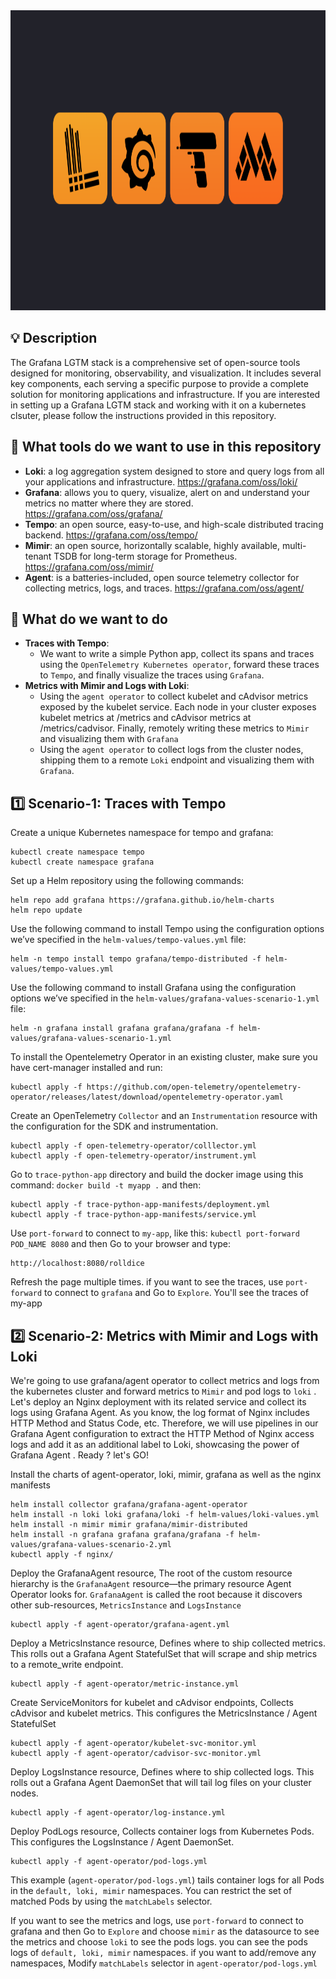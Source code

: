 <img src='grafana-lgtm.png' height="480">

## 💡 Description
The Grafana LGTM stack is a comprehensive set of open-source tools designed for monitoring, observability, and visualization. It includes several key components, each serving a specific purpose to provide a complete solution for monitoring applications and infrastructure. If you are interested in setting up a Grafana LGTM stack and working with it on a kubernetes clsuter, please follow the instructions provided in this repository.

## :wrench: What tools do we want to use in this repository
  - **Loki**: a log aggregation system designed to store and query logs from all your applications and infrastructure. https://grafana.com/oss/loki/
  - **Grafana**: allows you to query, visualize, alert on and understand your metrics no matter where they are stored. https://grafana.com/oss/grafana/
  - **Tempo**: an open source, easy-to-use, and high-scale distributed tracing backend. https://grafana.com/oss/tempo/
  - **Mimir**: an open source, horizontally scalable, highly available, multi-tenant TSDB for long-term storage for Prometheus. https://grafana.com/oss/mimir/
  - **Agent**: is a batteries-included, open source telemetry collector for collecting metrics, logs, and traces. https://grafana.com/oss/agent/

## 🔎 What do we want to do
  - **Traces with Tempo**:
     - We want to write a simple Python app, collect its spans and traces using the `OpenTelemetry Kubernetes operator`, forward these traces to `Tempo`, and finally visualize the traces using `Grafana`.
  - **Metrics with Mimir and Logs with Loki**:
     - Using the `agent operator` to collect kubelet and cAdvisor metrics exposed by the kubelet service. Each node in your cluster exposes kubelet metrics at /metrics and cAdvisor metrics at /metrics/cadvisor. Finally, remotely writing these metrics to `Mimir` and visualizing them with `Grafana`
     - Using the `agent operator` to collect logs from the cluster nodes, shipping them to a remote `Loki` endpoint and visualizing them with `Grafana`.


## :one: Scenario-1: Traces with Tempo

Create a unique Kubernetes namespace for tempo and grafana:

    kubectl create namespace tempo
    kubectl create namespace grafana

Set up a Helm repository using the following commands:

    helm repo add grafana https://grafana.github.io/helm-charts
    helm repo update

Use the following command to install Tempo using the configuration options we’ve specified in the `helm-values/tempo-values.yml` file:

    helm -n tempo install tempo grafana/tempo-distributed -f helm-values/tempo-values.yml

Use the following command to install Grafana using the configuration options we’ve specified in the `helm-values/grafana-values-scenario-1.yml` file:

    helm -n grafana install grafana grafana/grafana -f helm-values/grafana-values-scenario-1.yml

To install the Opentelemetry Operator in an existing cluster, make sure you have cert-manager installed and run:

    kubectl apply -f https://github.com/open-telemetry/opentelemetry-operator/releases/latest/download/opentelemetry-operator.yaml

Create an OpenTelemetry `Collector` and an `Instrumentation` resource with the configuration for the SDK and instrumentation.

    kubectl apply -f open-telemetry-operator/colllector.yml
    kubectl apply -f open-telemetry-operator/instrument.yml

Go to `trace-python-app` directory and build the docker image using this command: `docker build -t myapp .` and then:

    kubectl apply -f trace-python-app-manifests/deployment.yml
    kubectl apply -f trace-python-app-manifests/service.yml

Use `port-forward` to connect to `my-app`, like this: `kubectl port-forward POD_NAME 8080` and then Go to your browser and type:

    http://localhost:8080/rolldice

Refresh the page multiple times. if you want to see the traces, use `port-forward` to connect to `grafana` and Go to `Explore`. You'll see the traces of my-app


## :two: Scenario-2: Metrics with Mimir and Logs with Loki

We're going to use grafana/agent operator to collect metrics and logs from the kubernetes cluster and forward metrics to `Mimir` and pod logs to `loki` . Let's deploy an Nginx deployment with its related service and collect its logs using Grafana Agent. As you know, the log format of Nginx includes HTTP Method and Status Code, etc. Therefore, we will use pipelines in our Grafana Agent configuration to extract the HTTP Method of Nginx access logs and add it as an additional label to Loki, showcasing the power of Grafana Agent . Ready ? let's GO!

Install the charts of agent-operator, loki, mimir, grafana as well as the nginx manifests

    helm install collector grafana/grafana-agent-operator
    helm install -n loki loki grafana/loki -f helm-values/loki-values.yml
    helm install -n mimir mimir grafana/mimir-distributed
    helm install -n grafana grafana grafana/grafana -f helm-values/grafana-values-scenario-2.yml
    kubectl apply -f nginx/

Deploy the GrafanaAgent resource, The root of the custom resource hierarchy is the `GrafanaAgent` resource—the primary resource Agent Operator looks for. `GrafanaAgent` is called the root because it discovers other sub-resources, `MetricsInstance` and `LogsInstance`

    kubectl apply -f agent-operator/grafana-agent.yml

Deploy a MetricsInstance resource, Defines where to ship collected metrics. This rolls out a Grafana Agent StatefulSet that will scrape and ship metrics to a remote_write endpoint.

    kubectl apply -f agent-operator/metric-instance.yml

Create ServiceMonitors for kubelet and cAdvisor endpoints, Collects cAdvisor and kubelet metrics. This configures the MetricsInstance / Agent StatefulSet

    kubectl apply -f agent-operator/kubelet-svc-monitor.yml
    kubectl apply -f agent-operator/cadvisor-svc-monitor.yml

Deploy LogsInstance resource, Defines where to ship collected logs. This rolls out a Grafana Agent DaemonSet that will tail log files on your cluster nodes.

    kubectl apply -f agent-operator/log-instance.yml

Deploy PodLogs resource, Collects container logs from Kubernetes Pods. This configures the LogsInstance / Agent DaemonSet.

    kubectl apply -f agent-operator/pod-logs.yml
This example (`agent-operator/pod-logs.yml`) tails container logs for all Pods in the `default, loki, mimir` namespaces. You can restrict the set of matched Pods by using the `matchLabels` selector.

If you want to see the metrics and logs, use `port-forward` to connect to grafana and then Go to `Explore` and choose `mimir` as the datasource to see the metrics and choose `loki` to see the pods logs. you can see the pods logs of `default, loki, mimir` namespaces. if you want to add/remove any namespaces, Modify `matchLabels` selector in `agent-operator/pod-logs.yml`
